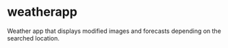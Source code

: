# weatherapp
Weather app that displays modified images and forecasts depending on the searched location.
